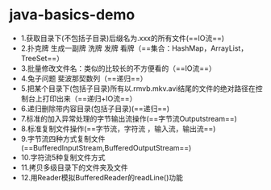 # java-basics-demo
 - 1.获取目录下(不包括子目录)后缀名为.xxx的所有文件(==IO流==)
 - 2.扑克牌 生成一副牌 洗牌 发牌 看牌（==集合：HashMap，ArrayList，TreeSet==）
 - 3.批量修改文件名：类似的比较长的不方便看的（==IO流==）
 - 4.兔子问题 斐波那契数列（==递归==）
 - 5.把某个目录下(包括子目录)所有以.rmvb.mkv.avi结尾的文件的绝对路径在控制台上打印出来（==递归+IO流==）
 - 6.递归删除带内容目录(包括子目录)(==递归==)
 - 7.标准的加入异常处理的字节输出流操作(==字节流Outputstream==)
 - 8.标准复制文件操作(==字节流，字符流 ，输入流，输出流==)
 - 9.字节流四种方式复制文件(==BufferedInputStream,BufferedOutputStream==)
 - 10.字符流5种复制文件方式
 - 11.拷贝多级目录下的文件夹及文件
 - 12.用Reader模拟BufferedReader的readLine()功能